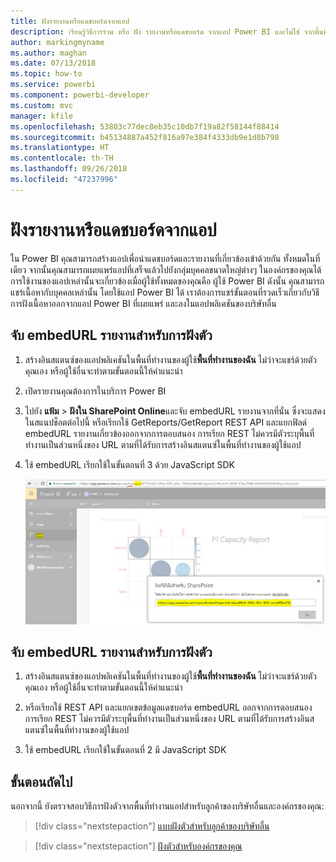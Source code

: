 ```yaml
---
title: ฝังรายงานหรือแดชบอร์ดจากแอป
description: เรียนรู้วิธีการรวม หรือ ฝัง รายงานหรือแดชบอร์ด จากแอป Power BI และไม่ใช่ จากพื้นที่ทำงานแอป
author: markingmyname
ms.author: maghan
ms.date: 07/13/2018
ms.topic: how-to
ms.service: powerbi
ms.component: powerbi-developer
ms.custom: mvc
manager: kfile
ms.openlocfilehash: 53803c77dec8eb35c10db7f19a82f58144f88414
ms.sourcegitcommit: b45134887a452f816a97e384f4333db9e1d8b798
ms.translationtype: HT
ms.contentlocale: th-TH
ms.lasthandoff: 09/26/2018
ms.locfileid: "47237996"
---
```

# <a name="embed-reports-or-dashboards-from-apps"></a>ฝังรายงานหรือแดชบอร์ดจากแอป

ใน Power BI คุณสามารถสร้างแอปเพื่อนำแดชบอร์ดและรายงานที่เกี่ยวข้องเข้าด้วยกัน ทั้งหมดในที่เดียว จากนั้นคุณสามารถเผยแพร่แอปที่เสร็จแล้วไปยังกลุ่มบุคคลขนาดใหญ่ต่างๆ ในองค์กรของคุณได้ การใช้งานของแอปเหล่านั้นจะเกี่ยวข้องเมื่อผู้ใช้ทั้งหมดของคุณคือ ผู้ใช้ Power BI ดังนั้น คุณสามารถแชร์เนื้อหากับบุคคลเหล่านั้น โดยใช้แอป Power BI ได้ เราต้องการแชร์ขั้นตอนที่รวดเร็วเกี่ยวกับวิธีการฝังเนื้อหาออกจากแอป Power BI ที่เผยแพร่ และลงในแอปพลิเคชันของบริษัทอื่น

## <a name="grab-a-report-embedurl-for-embedding"></a>จับ embedURL รายงานสำหรับการฝังตัว

1. สร้างอินสแตนซ์ของแอปพลิเคชันในพื้นที่ทำงานของผู้ใช้**พื้นที่ทำงานของฉัน** ไม่ว่าจะแชร์ด้วยตัวคุณเอง หรือผู้ใช้อื่นจะทำตามขั้นตอนนี้ให้คำแนะนำ

2. เปิดรายงานคุณต้องการในบริการ Power BI

3. ไปยัง **แฟ้ม** > **ฝังใน SharePoint Online**และจับ embedURL รายงานจากที่นั่น ซึ่งจะแสดงในสแนปช็อตต่อไปนี้ หรือเรียกใช้ GetReports/GetReport REST API และแยกฟิลด์ embedURL รายงานเกี่ยวข้องออกจากการตอบสนอง การเรียก REST ไม่ควรมีตัวระบุพื้นที่ทำงานเป็นส่วนหนึ่งของ URL ตามที่ได้รับการสร้างอินสแตนซ์ในพื้นที่ทำงานของผู้ใช้แอป

4. ใช้ embedURL เรียกใช้ในขั้นตอนที่ 3 ด้วย JavaScript SDK

    ![ฝังตัวจากแอป](media/embed-from-apps/embed-from-app.png)

## <a name="grab-a-dashboard-embedurl-for-embedding"></a>จับ embedURL รายงานสำหรับการฝังตัว

1. สร้างอินสแตนซ์ของแอปพลิเคชันในพื้นที่ทำงานของผู้ใช้**พื้นที่ทำงานของฉัน** ไม่ว่าจะแชร์ด้วยตัวคุณเอง หรือผู้ใช้อื่นจะทำตามขั้นตอนนี้ให้คำแนะนำ

2. หรือเรียกใช้ REST API และแยกเขตข้อมูลแดชบอร์ด embedURL ออกจากการตอบสนอง การเรียก REST ไม่ควรมีตัวระบุพื้นที่ทำงานเป็นส่วนหนึ่งของ URL ตามที่ได้รับการสร้างอินสแตนซ์ในพื้นที่ทำงานของผู้ใช้แอป

3. ใช้ embedURL เรียกใช้ในขั้นตอนที่ 2 มี JavaScript SDK

## <a name="next-steps"></a>ขั้นตอนถัดไป

นอกจากนี้ ยังตรวจสอบวิธีการฝังตัวจากพื้นที่ทำงานแอปสำหรับลูกค้าของบริษัทอื่นและองค์กรของคุณ:

> [!div class="nextstepaction"]
>[แบบฝังตัวสำหรับลูกค้าของบริษัทอื่น](embed-sample-for-customers.md)

> [!div class="nextstepaction"]
>[ฝังตัวสำหรับองค์กรของคุณ](embed-sample-for-your-organization.md)
